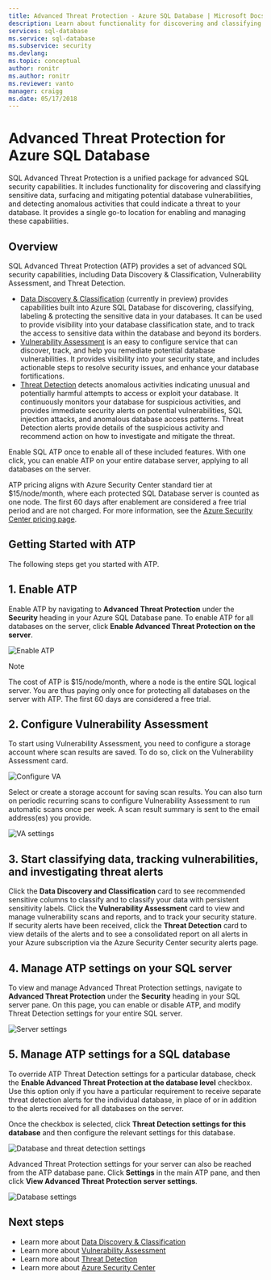```yaml
---
title: Advanced Threat Protection - Azure SQL Database | Microsoft Docs
description: Learn about functionality for discovering and classifying sensitive data, managing your database vulnerabilities, and detecting anomalous activities that could indicate a threat to your Azure SQL database.
services: sql-database
ms.service: sql-database
ms.subservice: security
ms.devlang: 
ms.topic: conceptual
author: ronitr
ms.author: ronitr
ms.reviewer: vanto
manager: craigg
ms.date: 05/17/2018
---
```

# Advanced Threat Protection for Azure SQL Database

SQL Advanced Threat Protection is a unified package for advanced SQL security capabilities. It includes functionality for discovering and classifying sensitive data, surfacing and mitigating potential database vulnerabilities, and detecting anomalous activities that could indicate a threat to your database. It provides a single go-to location for enabling and managing these capabilities. 

## Overview

SQL Advanced Threat Protection (ATP) provides a set of advanced SQL security capabilities, including Data Discovery & Classification, Vulnerability Assessment, and Threat Detection. 

- [Data Discovery & Classification](sql-database-data-discovery-and-classification.md) (currently in preview) provides capabilities built into Azure SQL Database for discovering, classifying, labeling & protecting the sensitive data in your databases. It can be used to provide visibility into your database classification state, and to track the access to sensitive data within the database and beyond its borders.
- [Vulnerability Assessment](sql-vulnerability-assessment.md) is an easy to configure service that can discover, track, and help you remediate potential database vulnerabilities. It provides visibility into your security state, and includes actionable steps to resolve security issues, and enhance your database fortifications.
- [Threat Detection](sql-database-threat-detection.md) detects anomalous activities indicating unusual and potentially harmful attempts to access or exploit your database. It continuously monitors your database for suspicious activities, and provides immediate security alerts on potential vulnerabilities, SQL injection attacks, and anomalous database access patterns. Threat Detection alerts provide details of the suspicious activity and recommend action on how to investigate and mitigate the threat.

Enable SQL ATP once to enable all of these included features. With one click, you can enable ATP on your entire database server, applying to all databases on the server. 

ATP pricing aligns with Azure Security Center standard tier at $15/node/month, where each protected SQL Database server is counted as one node. The first 60 days after enablement are considered a free trial period and are not charged. For more information, see the [Azure Security Center pricing page](https://azure.microsoft.com/pricing/details/security-center/).


## Getting Started with ATP 
The following steps get you started with ATP. 

## 1. Enable ATP

Enable ATP by navigating to **Advanced Threat Protection** under the **Security** heading in your Azure SQL Database pane. To enable ATP for all databases on the server, click **Enable Advanced Threat Protection on the server**.

![Enable ATP](./media/sql-advanced-protection/enable_atp.png) 

> [!NOTE]
> The cost of ATP is $15/node/month, where a node is the entire SQL logical server. You are thus paying only once for protecting all databases on the server with ATP. The first 60 days are considered a free trial.

## 2. Configure Vulnerability Assessment

To start using Vulnerability Assessment, you need to configure a storage account where scan results are saved. To do so, click on the Vulnerability Assessment card.

![Configure VA](./media/sql-advanced-protection/configure_va.png) 

Select or create a storage account for saving scan results. You can also turn on periodic recurring scans to configure Vulnerability Assessment to run automatic scans once per week. A scan result summary is sent to the email address(es) you provide.

![VA settings](./media/sql-advanced-protection/va_settings.png) 

## 3. Start classifying data, tracking vulnerabilities, and investigating threat alerts

Click the **Data Discovery and Classification** card to see recommended sensitive columns to classify and to classify your data with persistent sensitivity labels. Click the **Vulnerability Assessment** card to view and manage vulnerability scans and reports, and to track your security stature. If security alerts have been received, click the **Threat Detection** card to view details of the alerts and to see a consolidated report on all alerts in your Azure subscription via the Azure Security Center security alerts page.

## 4. Manage ATP settings on your SQL server

To view and manage Advanced Threat Protection settings, navigate to **Advanced Threat Protection** under the **Security** heading in your SQL server pane. On this page, you can enable or disable ATP, and modify Threat Detection settings for your entire SQL server.

![Server settings](./media/sql-advanced-protection/server_settings.png) 

## 5. Manage ATP settings for a SQL database

To override ATP Threat Detection settings for a particular database, check the **Enable Advanced Threat Protection at the database level** checkbox. Use this option only if you have a particular requirement to receive separate threat detection alerts for the individual database, in place of or in addition to the alerts received for all databases on the server. 

Once the checkbox is selected, click **Threat Detection settings for this database** and then configure the relevant settings for this database.

![Database and threat detection settings](./media/sql-advanced-protection/database_threat_detection_settings.png) 

Advanced Threat Protection settings for your server can also be reached from the ATP database pane. Click **Settings** in the main ATP pane, and then click **View Advanced Threat Protection server settings**. 

![Database settings](./media/sql-advanced-protection/database_settings.png) 

## Next steps 

- Learn more about [Data Discovery & Classification](sql-database-data-discovery-and-classification.md) 
- Learn more about [Vulnerability Assessment](sql-vulnerability-assessment.md) 
- Learn more about [Threat Detection](sql-database-threat-detection.md)
- Learn more about [Azure Security Center](https://docs.microsoft.com/azure/security-center/security-center-intro)
